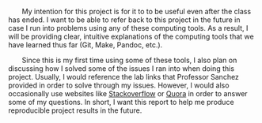 

&nbsp;&nbsp;&nbsp;&nbsp;&nbsp;&nbsp; My intention for this project is for it to to be useful even after the class has ended. I want to be able to refer back to this project in the future in case I run into problems using any of these computing tools.  As a result, I will be providing clear, intuitive explanations of the computing tools that we have learned thus far (Git, Make, Pandoc, etc.). 

&nbsp;&nbsp;&nbsp;&nbsp;&nbsp;&nbsp; Since this is my first time using some of these tools, I also plan on discussing how I solved some of the issues I ran into when doing this project. Usually, I would reference the lab links that Professor Sanchez provided in order to solve through my issues. However, I would also occasionally use websites like [Stackoverflow](https://stackoverflow.com/) or [Quora](https://quora.com/) in order to answer some of my questions. In short, I want this report to help me produce reproducible project results in the future. 
